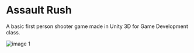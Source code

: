 # Assault Rush

A basic first person shooter game made in Unity 3D for Game Development class.

![image 1](./image1.png "Logo Title Text 1")
